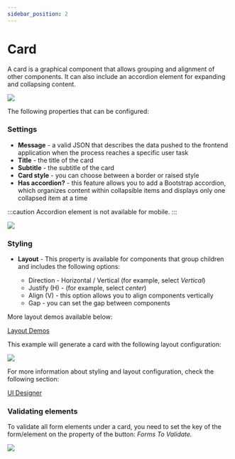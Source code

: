 ```yaml
---
sidebar_position: 2
---
```


# Card

A card is a graphical component that allows grouping and alignment of other components. It can also include an accordion element for expanding and collapsing content.

![](https://s3.eu-west-1.amazonaws.com/docx.flowx.ai/3.1/card_element1.gif)

The following properties that can be configured:

### **Settings**

* **Message** - a valid JSON that describes the data pushed to the frontend application when the process reaches a specific user task
* **Title** - the title of the card
* **Subtitle** - the subtitle of the card
* **Card style** - you can choose between a border or raised style
* **Has accordion?** - this feature allows you to add a Bootstrap accordion, which organizes content within collapsible items and displays only one collapsed item at a time

:::caution
Accordion element is not available for mobile.
:::

<div className= "image-scaled">

![](https://s3.eu-west-1.amazonaws.com/docx.flowx.ai/3.1/ui_designer_settings.png)

</div>

### **Styling**

* **Layout** - This property is available for components that group children and includes the following options:

    * Direction - Horizontal / Vertical (for example, select *Vertical*)
    * Justify (H) - (for example, select *center*)
    * Align (V) - this option allows you to align components vertically
    * Gap - you can set the gap between components

More layout demos available below:

[Layout Demos](https://tburleson-layouts-demos.firebaseapp.com/#/docs)

This example will generate a card with the following layout configuration:

![](https://s3.eu-west-1.amazonaws.com/docx.flowx.ai/3.1/card_layout.png)

For more information about styling and layout configuration, check the following section:

[UI Designer](../../ui-designer.md#styling)

### **Validating elements**

To validate all form elements under a card, you need to set the key of the form/element on the property of the button: _Forms To Validate._

![](https://s3.eu-west-1.amazonaws.com/docx.flowx.ai/3.1/card_validate.png)